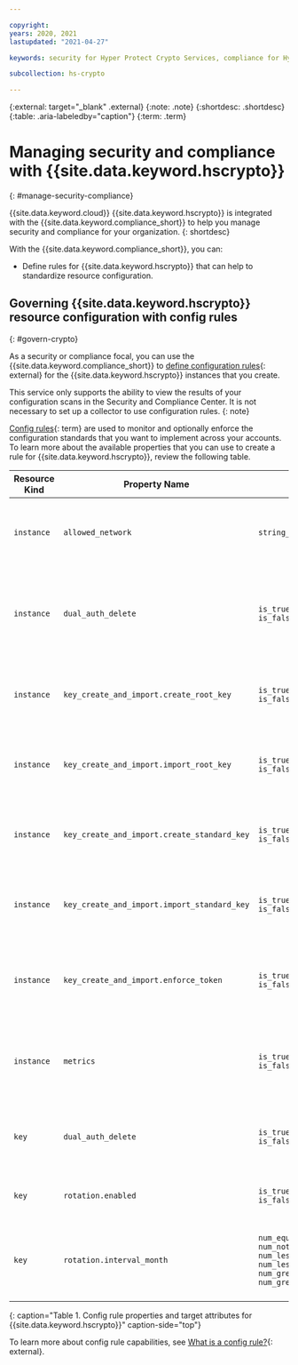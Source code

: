 ```yaml
---

copyright:
years: 2020, 2021
lastupdated: "2021-04-27"

keywords: security for Hyper Protect Crypto Services, compliance for Hyper Protect Crypto Services, security and compliance for Hyper Protect Crypto Services, rules for Hyper Protect Crypto Services,

subcollection: hs-crypto

---
```


{:external: target="_blank" .external}
{:note: .note}
{:shortdesc: .shortdesc}
{:table: .aria-labeledby="caption"}
{:term: .term}

# Managing security and compliance with {{site.data.keyword.hscrypto}}
{: #manage-security-compliance}

{{site.data.keyword.cloud}} {{site.data.keyword.hscrypto}} is integrated with the
{{site.data.keyword.compliance_short}} to help you manage security and
compliance for your organization.
{: shortdesc}



With the {{site.data.keyword.compliance_short}}, you can:


* Define rules for {{site.data.keyword.hscrypto}} that can help
  to standardize resource configuration.




## Governing {{site.data.keyword.hscrypto}} resource configuration with config rules
{: #govern-crypto}

As a security or compliance focal, you can use the
{{site.data.keyword.compliance_short}} to
[define configuration rules](/docs/security-compliance?topic=security-compliance-rules){: external}
for the {{site.data.keyword.hscrypto}} instances that you
create.


This service only supports the ability to view the results of your configuration scans in the Security and Compliance Center. It is not necessary to set up a collector to use configuration rules.
{: note}

[Config rules](#x3084914){: term}
are used to monitor and optionally enforce the configuration standards that you
want to implement across your accounts. To learn more about the
available properties that you can use to create a rule for
{{site.data.keyword.hscrypto}}, review the following table.

| Resource Kind | Property Name | Operator | Value | Description |
| ------------- | ------------- | -------- | ----- | ----------- |
| `instance` | `allowed_network`| `string_equals` | public-and-private<br>private-only | Specifies the type of endpoint the {{site.data.keyword.hscrypto}} instance can be accessed from. Refer to <br>[Managing network access policies](/docs/hs-crypto?topic=hs-crypto-managing-network-access-policies) for more information. |
| `instance` | `dual_auth_delete`| `is_true`<br>`is_false` | n/a | Require/Disallow enablement of dual authorization to delete keys in the {{site.data.keyword.hscrypto}} instance. Requirement applies to subsequently created keys and will not apply to pre-existing keys. Refer to [Managing dual authorization](/docs/hs-crypto?topic=hs-crypto-manage-dual-auth) for more information. |
| `instance` | `key_create_and_import.create_root_key` | `is_true`<br>`is_false` | n/a | Allow/Disallow root keys to be created in the {{site.data.keyword.hscrypto}} instance. Refer to [Managing a key create and import access policy](/docs/hs-crypto?topic=hs-crypto-manage-keyCreateImportAccess) for more information. |
| `instance` | `key_create_and_import.import_root_key`| `is_true`<br>`is_false` | n/a | Allow/Disallow root keys to be imported into the {{site.data.keyword.hscrypto}} instance. Refer to [Managing a key create and import access policy](/docs/hs-crypto?topic=hs-crypto-manage-keyCreateImportAccess) for more information. |
| `instance` | `key_create_and_import.create_standard_key` | `is_true`<br>`is_false` | n/a | Allow/Disallow standard keys to be created in the {{site.data.keyword.hscrypto}} instance. Refer to [Managing a key create and import access policy](/docs/hs-crypto?topic=hs-crypto-manage-keyCreateImportAccess) for more information. |
| `instance` | `key_create_and_import.import_standard_key` | `is_true`<br>`is_false` | n/a | Allow/Disallow standard keys to be imported into the {{site.data.keyword.hscrypto}} instance. Refer to [Managing a key create and import access policy](/docs/hs-crypto?topic=hs-crypto-manage-keyCreateImportAccess) for more information. |
| `instance` | `key_create_and_import.enforce_token` | `is_true`<br>`is_false` | n/a | Restrict/Allow the import of key material into the {{site.data.keyword.hscrypto}} instance without using an import token. Refer to [Managing a key create and import access policy](/docs/hs-crypto?topic=hs-crypto-manage-keyCreateImportAccess) for more information. |
| `instance` | `metrics` | `is_true`<br>`is_false` | n/a | Require/Restrict {{site.data.keyword.hscrypto}} instance metrics to be forwarded to instance owner's {{site.data.keyword.monitoringfull}}. Refer to [Managing metrics](/docs/hs-crypto?topic=hs-crypto-manage-monitoring-metrics) for more information. |
| `key` | `dual_auth_delete`| `is_true`<br>`is_false` | n/a | Require/Disallow dual authorization to delete the given key in the {{site.data.keyword.hscrypto}} instance. Refer to [Setting dual authorization policies for keys](/docs/hs-crypto?topic=hs-crypto-set-dual-auth-key-policy) for more information.|
| `key` | `rotation.enabled` | `is_true`<br>`is_false` | n/a | Require/Disallow active rotation policy on specified key(s). Refer to [Setting a rotation policy](/docs/hs-crypto?topic=hs-crypto-set-rotation-policy) for more information. |
| `key` | `rotation.interval_month`| `num_equals`<br>`num_not_equals`<br>`num_less_than`<br>`num_less_than_equals`<br>`num_greater_than`<br>`num_greater_than_equals` | 1 ≤ Value ≤ 12 | Specifies the given key's rotation interval (in months). Automatic rotation policies can only be applied to root keys with non-imported material. Refer to [Setting a rotation policy](/docs/hs-crypto?topic=hs-crypto-set-rotation-policy) for more information. |

{: caption="Table 1. Config rule properties and target attributes for {{site.data.keyword.hscrypto}}" caption-side="top"}

To learn more about config rule capabilities, see
[What is a config rule?](/docs/security-compliance?topic=security-compliance-what-is-rule){: external}.
